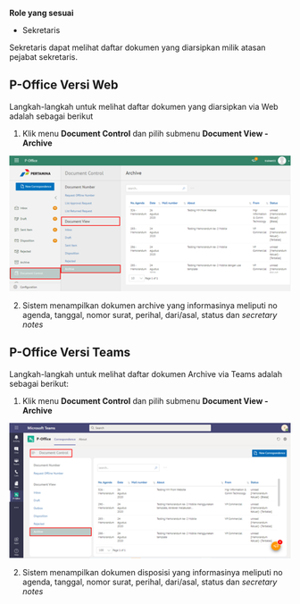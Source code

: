 **Role yang sesuai**

- Sekretaris

Sekretaris dapat melihat daftar dokumen yang diarsipkan milik atasan pejabat sekretaris. 

## **P-Office Versi Web**

Langkah-langkah untuk melihat daftar dokumen yang diarsipkan via Web adalah sebagai berikut

1. Klik menu **Document Control** dan pilih submenu **Document View - Archive**

![gambar](DocumentControl/DC_Web/MM06.png)

2. Sistem menampilkan dokumen archive yang informasinya meliputi no agenda, tanggal, nomor surat, perihal, dari/asal, status dan *secretary notes*


## **P-Office Versi Teams**

Langkah-langkah untuk melihat daftar dokumen Archive via Teams adalah sebagai berikut:

1. Klik menu **Document Control** dan pilih submenu **Document View - Archive**

![gambar](DocumentControl/DC_Teams/DC06.png)

2. Sistem menampilkan dokumen disposisi yang informasinya meliputi no agenda, tanggal, nomor surat, perihal, dari/asal, status dan *secretary notes*